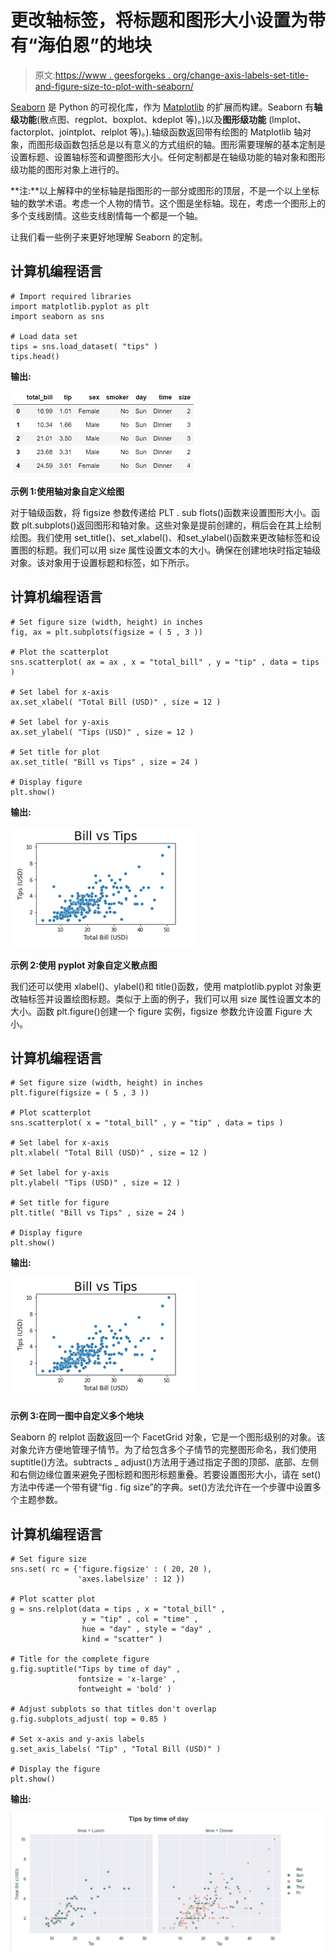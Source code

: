 # 更改轴标签，将标题和图形大小设置为带有“海伯恩”的地块

> 原文:[https://www . geesforgeks . org/change-axis-labels-set-title-and-figure-size-to-plot-with-seaborn/](https://www.geeksforgeeks.org/change-axis-labels-set-title-and-figure-size-to-plots-with-seaborn/)

[Seaborn](https://www.geeksforgeeks.org/introduction-to-seaborn-python/) 是 Python 的可视化库，作为 [Matplotlib](https://www.geeksforgeeks.org/python-introduction-matplotlib/) 的扩展而构建。Seaborn 有**轴级功能**(散点图、regplot、boxplot、kdeplot 等)。)以及**图形级功能** (lmplot、factorplot、jointplot、relplot 等)。).轴级函数返回带有绘图的 Matplotlib 轴对象，而图形级函数包括总是以有意义的方式组织的轴。图形需要理解的基本定制是设置标题、设置轴标签和调整图形大小。任何定制都是在轴级功能的轴对象和图形级功能的图形对象上进行的。

**注:**以上解释中的坐标轴是指图形的一部分或图形的顶层，不是一个以上坐标轴的数学术语。考虑一个人物的情节。这个图是坐标轴。现在，考虑一个图形上的多个支线剧情。这些支线剧情每一个都是一个轴。

让我们看一些例子来更好地理解 Seaborn 的定制。

## 计算机编程语言

```
# Import required libraries
import matplotlib.pyplot as plt
import seaborn as sns

# Load data set
tips = sns.load_dataset( "tips" )
tips.head()
```

**输出:**

![](img/31ca2116b04b10fb70932b1949c620c4.png)

**示例 1:使用轴对象自定义绘图**

对于轴级函数，将 figsize 参数传递给 PLT . sub flots()函数来设置图形大小。函数 plt.subplots()返回图形和轴对象。这些对象是提前创建的，稍后会在其上绘制绘图。我们使用 set_title()、set_xlabel()、和set_ylabel()函数来更改轴标签和设置图的标题。我们可以用 size 属性设置文本的大小。确保在创建地块时指定轴级对象。该对象用于设置标题和标签，如下所示。

## 计算机编程语言

```
# Set figure size (width, height) in inches
fig, ax = plt.subplots(figsize = ( 5 , 3 ))

# Plot the scatterplot
sns.scatterplot( ax = ax , x = "total_bill" , y = "tip" , data = tips )

# Set label for x-axis
ax.set_xlabel( "Total Bill (USD)" , size = 12 )

# Set label for y-axis
ax.set_ylabel( "Tips (USD)" , size = 12 )

# Set title for plot
ax.set_title( "Bill vs Tips" , size = 24 )

# Display figure
plt.show()
```

**输出:**

![](img/e35955058223fc5c5e3c650df9f374ab.png)

**示例 2:使用 pyplot 对象自定义散点图**

我们还可以使用 xlabel()、ylabel()和 title()函数，使用 matplotlib.pyplot 对象更改轴标签并设置绘图标题。类似于上面的例子，我们可以用 size 属性设置文本的大小。函数 plt.figure()创建一个 figure 实例，figsize 参数允许设置 Figure 大小。

## 计算机编程语言

```
# Set figure size (width, height) in inches
plt.figure(figsize = ( 5 , 3 ))

# Plot scatterplot
sns.scatterplot( x = "total_bill" , y = "tip" , data = tips )

# Set label for x-axis
plt.xlabel( "Total Bill (USD)" , size = 12 )

# Set label for y-axis
plt.ylabel( "Tips (USD)" , size = 12 )

# Set title for figure
plt.title( "Bill vs Tips" , size = 24 )

# Display figure
plt.show()
```

**输出:**

![](img/e35955058223fc5c5e3c650df9f374ab.png)

**示例 3:在同一图中自定义多个地块**

Seaborn 的 relplot 函数返回一个 FacetGrid 对象，它是一个图形级别的对象。该对象允许方便地管理子情节。为了给包含多个子情节的完整图形命名，我们使用 suptitle()方法。subtracts _ adjust()方法用于通过指定子图的顶部、底部、左侧和右侧边缘位置来避免子图标题和图形标题重叠。若要设置图形大小，请在 set()方法中传递一个带有键“fig . fig size”的字典。set()方法允许在一个步骤中设置多个主题参数。

## 计算机编程语言

```
# Set figure size
sns.set( rc = {'figure.figsize' : ( 20, 20 ), 
               'axes.labelsize' : 12 })

# Plot scatter plot
g = sns.relplot(data = tips , x = "total_bill" , 
                y = "tip" , col = "time" , 
                hue = "day" , style = "day" , 
                kind = "scatter" )

# Title for the complete figure
g.fig.suptitle("Tips by time of day" ,
               fontsize = 'x-large' , 
               fontweight = 'bold' )

# Adjust subplots so that titles don't overlap
g.fig.subplots_adjust( top = 0.85 )

# Set x-axis and y-axis labels
g.set_axis_labels( "Tip" , "Total Bill (USD)" )

# Display the figure
plt.show()
```

**输出:**

![](img/6370e4373dc52e6ea8c0de6df32c1df6.png)